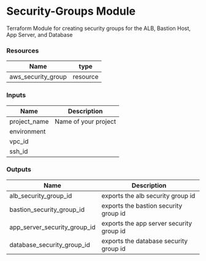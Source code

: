 <h1>Security-Groups Module</h1>
Terraform Module for creating security groups for the ALB, Bastion Host, App Server, and Database

<h3>Resources</h3>

| Name | type |
| --- | --- |
| aws_security_group | resource |

<h3>Inputs</h3>

| Name | Description |
| --- | --- |
| project_name | Name of your project |
| environment |  |
| vpc_id |   |
| ssh_id |   |

<h3>Outputs</h3>

| Name | Description |
| --- | --- |
| alb_security_group_id | exports the alb security group id |
| bastion_security_group_id | exports the bastion security group id |
| app_server_security_group_id | exports the app server security group id |
| database_security_group_id | exports the database security group id |